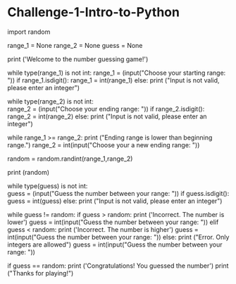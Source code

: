 # Challenge-1-Intro-to-Python
import random

range_1 = None
range_2 = None
guess = None

print ('Welcome to the number guessing game!')

while type(range_1) is not int:
    range_1 = (input("Choose your starting range: "))
    if range_1.isdigit():
        range_1 = int(range_1)
    else:
        print ("Input is not valid, please enter an integer")
        
while type(range_2) is not int:       
    range_2 = (input("Choose your ending range: "))
    if range_2.isdigit():
        range_2 = int(range_2)
    else:
        print ("Input is not valid, please enter an integer")

while range_1 >= range_2: 
    print ("Ending range is lower than beginning range.")
    range_2 = int(input("Choose your a new ending range: "))
    
random = random.randint(range_1,range_2)

print (random)

while type(guess) is not int:       
    guess = (input("Guess the number between your range: "))
    if guess.isdigit():
        guess = int(guess)
    else:
        print ("Input is not valid, please enter an integer")


while guess != random:
    if guess > random:
        print ('Incorrect. The number is lower')
        guess = int(input("Guess the number between your range: "))
    elif guess < random:
        print ('Incorrect. The number is higher')
        guess = int(input("Guess the number between your range: "))
    else:
        print ("Error. Only integers are allowed")
        guess = int(input("Guess the number between your range: "))
        
if guess == random:
    print ('Congratulations! You guessed the number')
    print ("Thanks for playing!")
